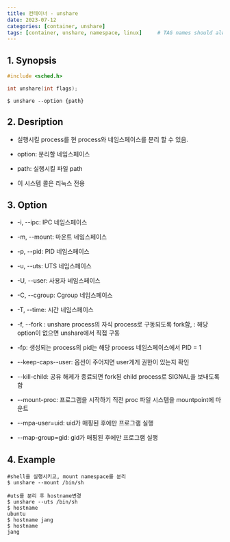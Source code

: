 ```yaml
---
title: 컨테이너 - unshare
date: 2023-07-12
categories: [container, unshare]
tags: [container, unshare, namespace, linux]     # TAG names should always be lowercase
---
```


## 1. Synopsis
```C
#include <sched.h>

int unshare(int flags);
```
```shell
$ unshare --option {path}
```
## 2. Desription
- 실행시킬 process를 현 process와 네임스페이스를 분리 할 수 있음.
- option: 분리할 네임스페이스
- path: 실행시킬 파일 path

- 이 시스템 콜은 리눅스 전용

## 3. Option
- -i, --ipc: IPC 네임스페이스

- -m, --mount: 마운트 네임스페이스
- -p, --pid: PID 네임스페이스
- -u, --uts: UTS 네임스페이스
- -U, --user: 사용자 네임스페이스
- -C, --cgroup: Cgroup 네임스페이스
- -T, --time: 시간 네임스페이스
- -f, --fork
: unshare process의 자식 process로 구동되도록 fork함,
: 해당 option이 없으면 unshare에서 직접 구동
- -fp: 생성되는 process의 pid는 해당 process 네임스페이스에서 PID = 1
- --keep-caps--user: 옵션이 주어지면 user게게 권한이 있는지 확인
- --kill-child: 공유 해제가 종료되면 fork된 child process로 SIGNAL을 보내도록 함
- --mount-proc: 프로그램을 시작하기 직전 proc 파일 시스템을 mountpoint에 마운트
- --mpa-user=uid: uid가 매핑된 후에만 프로그램 실행
- --map-group=gid: gid가 매핑된 후에만 프로그램 실행
## 4. Example


```shell
#shell을 실행시키고, mount namespace를 분리
$ unshare --mount /bin/sh

#uts를 분리 후 hostname변경
$ unshare --uts /bin/sh
$ hostname
ubuntu
$ hostname jang
$ hostname 
jang
```
